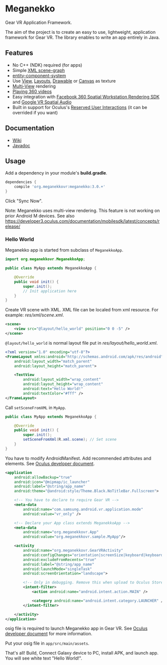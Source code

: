 # Meganekko

Gear VR Application Framework.

The aim of the project is to create an easy to use, lightweight, application framework for Gear VR. The library enables to write an app entirely in Java.

## Features 

* No C++ (NDK) required (for apps)
* Simple [XML scene-graph](https://github.com/ejeinc/Meganekko/wiki/%5B3.0%5D-0:-XML-scene-graph)
* [entity-component-system](https://en.wikipedia.org/wiki/Entity_component_system)
* Use [View](https://developer.android.com/reference/android/view/View.html), [Layouts](https://developer.android.com/guide/topics/ui/declaring-layout.html), [Drawable](https://developer.android.com/guide/topics/resources/drawable-resource.html) or [Canvas](https://developer.android.com/reference/android/graphics/Canvas.html) as texture
* [Multi-View](https://developer3.oculus.com/documentation/mobilesdk/latest/concepts/mobile-multiview/) rendering
* [Playing 360 videos](https://github.com/ejeinc/Meganekko/wiki/%5B3.0%5D-Example:-360-Video-player)
* Easy integration with [Facebook 360 Spatial Workstation Rendering SDK](https://github.com/ejeinc/Meganekko/wiki/%5B3.0%5D-Example:-Integrate-with-Facebook-Spatial-Workstation-Rendering-SDK) and [Google VR Spatial Audio](https://github.com/ejeinc/Meganekko/wiki/%5B3.0%5D-Example:-Integrate-with-GvrAudioEngine)
* Built in support for Oculus's [Reserved User Interactions](https://developer3.oculus.com/documentation/mobilesdk/latest/concepts/mobile-umenu-intro/#mobile-umenu-reserved) (it can be overrided if you want)

## Documentation

* [Wiki](https://github.com/ejeinc/Meganekko/wiki)
* [Javadoc](http://www.meganekkovr.org/javadoc/)

## Usage

Add a dependency in your module's **build.gradle**.

```gradle
dependencies {
    compile 'org.meganekkovr:meganekko:3.0.+'
}
```

Click "Sync Now".

Note: Meganekko uses multi-view rendering. This feature is not working on prior Android M devices. See also https://developer3.oculus.com/documentation/mobilesdk/latest/concepts/release/

### Hello World

Meganekko app is started from subclass of `MeganekkoApp`.

```java
import org.meganekkovr.MeganekkoApp;

public class MyApp extends MeganekkoApp {

    @Override
    public void init() {
        super.init();
        // Init application here
    }
}
```

Create VR scene with XML. XML file can be localed from xml resource. For example: *res/xml/scene.xml*.

```xml
<scene>
    <view src="@layout/hello_world" position="0 0 -5" />
</scene>
```

`@layout/hello_world` is normal layout file put in *res/layout/hello_world.xml*.

```xml
<?xml version="1.0" encoding="utf-8"?>
<FrameLayout xmlns:android="http://schemas.android.com/apk/res/android"
    android:layout_width="match_parent"
    android:layout_height="match_parent">

    <TextView
        android:layout_width="wrap_content"
        android:layout_height="wrap_content"
        android:text="Hello World!"
        android:textColor="#fff" />
</FrameLayout>
```

Call `setSceneFromXML` in `MyApp`.

```java
public class MyApp extends MeganekkoApp {

    @Override
    public void init() {
        super.init();
        setSceneFromXml(R.xml.scene); // Set scene
    }
}
```

You have to modify AndroidManifest.
Add recommended attributes and elements. See [Oculus developer document](https://developer.oculus.com/documentation/mobilesdk/latest/concepts/mobile-new-apps-intro/#mobile-native-manifest).

```xml
<application
    android:allowBackup="true"
    android:icon="@mipmap/ic_launcher"
    android:label="@string/app_name"
    android:theme="@android:style/Theme.Black.NoTitleBar.Fullscreen">

    <!-- You have to declare to require Gear VR -->
    <meta-data
        android:name="com.samsung.android.vr.application.mode"
        android:value="vr_only" />

    <!-- Declare your App class extends MeganekkoApp -->
    <meta-data
        android:name="org.meganekkovr.App"
        android:value="org.meganekkovr.sample.MyApp"/>

    <activity
        android:name="org.meganekkovr.GearVRActivity"
        android:configChanges="orientation|screenSize|keyboard|keyboardHidden"
        android:excludeFromRecents="true"
        android:label="@string/app_name"
        android:launchMode="singleTask"
        android:screenOrientation="landscape">

        <!-- Only in debugging. Remove this when upload to Oculus Store. -->
        <intent-filter>
            <action android:name="android.intent.action.MAIN" />

            <category android:name="android.intent.category.LAUNCHER" />
        </intent-filter>

    </activity>
</application>
```

osig file is required to launch Meganekko app in Gear VR. See [Oculus developer document](https://developer.oculus.com/osig/) for more information.

Put your osig file in `app/src/main/assets`.

That's all! Build, Connect Galaxy device to PC, install APK, and launch app. You will see white text "Hello World!".
